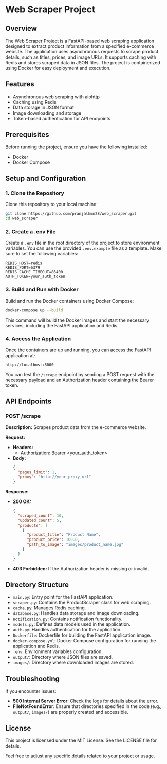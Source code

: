 # Web Scraper Project

## Overview

The Web Scraper Project is a FastAPI-based web scraping application designed to extract product information from a specified e-commerce website. The application uses asynchronous requests to scrape product details, such as titles, prices, and image URLs. It supports caching with Redis and stores scraped data in JSON files. The project is containerized using Docker for easy deployment and execution.

## Features

- Asynchronous web scraping with aiohttp
- Caching using Redis
- Data storage in JSON format
- Image downloading and storage
- Token-based authentication for API endpoints

## Prerequisites

Before running the project, ensure you have the following installed:

- Docker
- Docker Compose

## Setup and Configuration

### 1. Clone the Repository

Clone this repository to your local machine:

```bash
git clone https://github.com/pranjalkmn28/web_scraper.git
cd web_scraper
```

### 2. Create a .env File

Create a `.env` file in the root directory of the project to store environment variables. You can use the provided `.env.example` file as a template. Make sure to set the following variables:

```
REDIS_HOST=redis
REDIS_PORT=6379
REDIS_CACHE_TIMEOUT=86400
AUTH_TOKEN=your_auth_token
```

### 3. Build and Run with Docker

Build and run the Docker containers using Docker Compose:

```bash
docker-compose up --build
```

This command will build the Docker images and start the necessary services, including the FastAPI application and Redis.

### 4. Access the Application

Once the containers are up and running, you can access the FastAPI application at:

```
http://localhost:8000
```

You can test the `/scrape` endpoint by sending a POST request with the necessary payload and an Authorization header containing the Bearer token.

## API Endpoints

### POST /scrape

**Description:** Scrapes product data from the e-commerce website.

**Request:**

- **Headers:**
  - Authorization: Bearer <your_auth_token>
- **Body:**
  ```json
  {
    "pages_limit": 1,
    "proxy": "http://your_proxy_url"
  }
  ```

**Response:**

- **200 OK:**
  ```json
  {
    "scraped_count": 10,
    "updated_count": 5,
    "products": [
      {
        "product_title": "Product Name",
        "product_price": 100.0,
        "path_to_image": "images/product_name.jpg"
      }
    ]
  }
  ```

- **403 Forbidden:** If the Authorization header is missing or invalid.

## Directory Structure

- `main.py`: Entry point for the FastAPI application.
- `scraper.py`: Contains the ProductScraper class for web scraping.
- `cache.py`: Manages Redis caching.
- `database.py`: Handles data storage and image downloading.
- `notification.py`: Contains notification functionality.
- `models.py`: Defines data models used in the application.
- `auth.py`: Handles authentication for the application.
- `Dockerfile`: Dockerfile for building the FastAPI application image.
- `docker-compose.yml`: Docker Compose configuration for running the application and Redis.
- `.env`: Environment variables configuration.
- `output/`: Directory where JSON files are saved.
- `images/`: Directory where downloaded images are stored.

## Troubleshooting

If you encounter issues:

- **500 Internal Server Error**: Check the logs for details about the error.
- **FileNotFoundError**: Ensure that directories specified in the code (e.g., `output/`, `images/`) are properly created and accessible.

## License

This project is licensed under the MIT License. See the LICENSE file for details.

Feel free to adjust any specific details related to your project or usage.
